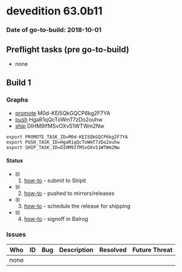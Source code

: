 # devedition 63.0b11

### Date of go-to-build: 2018-10-01

## Preflight tasks (pre go-to-build)
- none

## Build 1  

### Graphs
* [promote](https://tools.taskcluster.net/push-inspector/#/M0d-KEI5QkGQCP6kg2F7YA) M0d-KEI5QkGQCP6kg2F7YA
* [push](https://tools.taskcluster.net/push-inspector/#/HgaR1qQcToWmT7zDo2ouhw) HgaR1qQcToWmT7zDo2ouhw
* [ship](https://tools.taskcluster.net/push-inspector/#/DIHM9IfMSvOXv51WTWm2Nw) DIHM9IfMSvOXv51WTWm2Nw
```
export PROMOTE_TASK_ID=M0d-KEI5QkGQCP6kg2F7YA
export PUSH_TASK_ID=HgaR1qQcToWmT7zDo2ouhw
export SHIP_TASK_ID=DIHM9IfMSvOXv51WTWm2Nw
```


#### Status
- [x] 1.  [how-to](https://wiki.mozilla.org/Release:Release_Automation_on_Mercurial:Starting_a_Release#Submit_to_Ship_It)  - submit to Shipit
- [x] 2.  [how-to](https://github.com/mozilla-releng/releasewarrior-2.0/blob/master/docs/release-promotion/desktop/howto.md#push-artifacts-to-releases-directory)  - pushed to mirrors/releases
- [x] 3.  [how-to](https://github.com/mozilla-releng/releasewarrior-2.0/blob/master/docs/release-promotion/desktop/howto.md#ship-the-release)  - schedule the release for shipping
- [x] 4.  [how-to](https://github.com/mozilla-releng/releasewarrior-2.0/blob/master/docs/release-promotion/desktop/howto.md#obtain-sign-offs-for-changes)  - signoff in Balrog

### Issues
| Who                 | ID               | Bug                                                                 | Description                | Resolved                | Future Threat                |
| ------------------- | ---------------- | ------------------------------------------------------------------- | -------------------------- | ----------------------- | ---------------------------- |
| none | | | | | |

